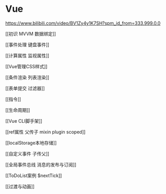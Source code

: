 # Vue

<https://www.bilibili.com/video/BV1Zy4y1K7SH?spm_id_from=333.999.0.0>

[[初识 MVVM 数据绑定]]

[[事件处理 键盘事件]]

[[计算属性 监视属性]]

[[Vue管理CSS样式]]

[[条件渲染 列表渲染]]

[[表单提交 过滤器]]

[[指令]]

[[生命周期]]

[[Vue CLI脚手架]]

[[ref属性 父传子 mixin plugin scoped]]

[[localStorage本地存储]]

[[自定义事件 子传父]]

[[全局事件总线 消息的发布与订阅]]

[[ToDoList案例 $nextTick]]

[[过渡与动画]]